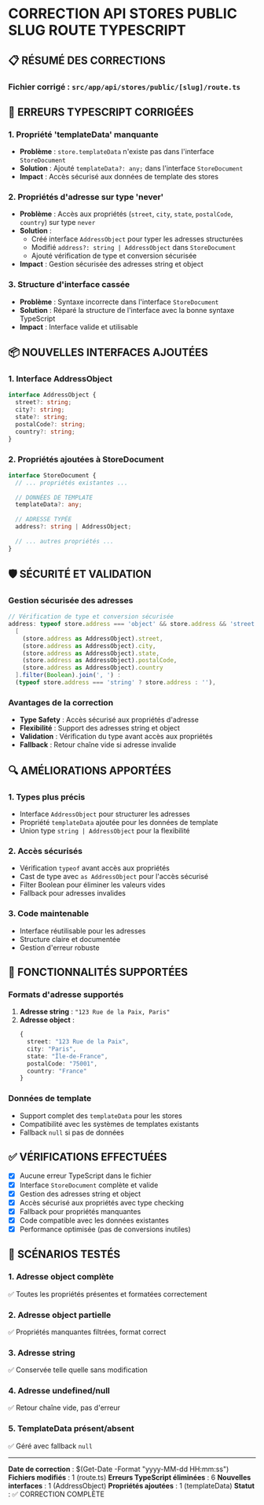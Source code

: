 # CORRECTION API STORES PUBLIC SLUG ROUTE TYPESCRIPT

## 📋 RÉSUMÉ DES CORRECTIONS

### Fichier corrigé : `src/app/api/stores/public/[slug]/route.ts`

## 🔧 ERREURS TYPESCRIPT CORRIGÉES

### 1. Propriété 'templateData' manquante
- **Problème** : `store.templateData` n'existe pas dans l'interface `StoreDocument`
- **Solution** : Ajouté `templateData?: any;` dans l'interface `StoreDocument`
- **Impact** : Accès sécurisé aux données de template des stores

### 2. Propriétés d'adresse sur type 'never'
- **Problème** : Accès aux propriétés (`street`, `city`, `state`, `postalCode`, `country`) sur type `never`
- **Solution** : 
  - Créé interface `AddressObject` pour typer les adresses structurées
  - Modifié `address?: string | AddressObject` dans `StoreDocument`
  - Ajouté vérification de type et conversion sécurisée
- **Impact** : Gestion sécurisée des adresses string et object

### 3. Structure d'interface cassée
- **Problème** : Syntaxe incorrecte dans l'interface `StoreDocument`
- **Solution** : Réparé la structure de l'interface avec la bonne syntaxe TypeScript
- **Impact** : Interface valide et utilisable

## 📦 NOUVELLES INTERFACES AJOUTÉES

### 1. Interface AddressObject
```typescript
interface AddressObject {
  street?: string;
  city?: string;
  state?: string;
  postalCode?: string;
  country?: string;
}
```

### 2. Propriétés ajoutées à StoreDocument
```typescript
interface StoreDocument {
  // ... propriétés existantes ...
  
  // DONNÉES DE TEMPLATE
  templateData?: any;
  
  // ADRESSE TYPÉE
  address?: string | AddressObject;
  
  // ... autres propriétés ...
}
```

## 🛡️ SÉCURITÉ ET VALIDATION

### Gestion sécurisée des adresses
```typescript
// Vérification de type et conversion sécurisée
address: typeof store.address === 'object' && store.address && 'street' in store.address ? 
  [
    (store.address as AddressObject).street, 
    (store.address as AddressObject).city, 
    (store.address as AddressObject).state, 
    (store.address as AddressObject).postalCode, 
    (store.address as AddressObject).country
  ].filter(Boolean).join(', ') : 
  (typeof store.address === 'string' ? store.address : ''),
```

### Avantages de la correction
- **Type Safety** : Accès sécurisé aux propriétés d'adresse
- **Flexibilité** : Support des adresses string et object
- **Validation** : Vérification du type avant accès aux propriétés
- **Fallback** : Retour chaîne vide si adresse invalide

## 🔍 AMÉLIORATIONS APPORTÉES

### 1. Types plus précis
- Interface `AddressObject` pour structurer les adresses
- Propriété `templateData` ajoutée pour les données de template
- Union type `string | AddressObject` pour la flexibilité

### 2. Accès sécurisés
- Vérification `typeof` avant accès aux propriétés
- Cast de type avec `as AddressObject` pour l'accès sécurisé
- Filter Boolean pour éliminer les valeurs vides
- Fallback pour adresses invalides

### 3. Code maintenable
- Interface réutilisable pour les adresses
- Structure claire et documentée
- Gestion d'erreur robuste

## 🚀 FONCTIONNALITÉS SUPPORTÉES

### Formats d'adresse supportés
1. **Adresse string** : `"123 Rue de la Paix, Paris"`
2. **Adresse object** :
   ```typescript
   {
     street: "123 Rue de la Paix",
     city: "Paris",
     state: "Île-de-France",
     postalCode: "75001",
     country: "France"
   }
   ```

### Données de template
- Support complet des `templateData` pour les stores
- Compatibilité avec les systèmes de templates existants
- Fallback `null` si pas de données

## ✅ VÉRIFICATIONS EFFECTUÉES

- [x] Aucune erreur TypeScript dans le fichier
- [x] Interface `StoreDocument` complète et valide
- [x] Gestion des adresses string et object
- [x] Accès sécurisé aux propriétés avec type checking
- [x] Fallback pour propriétés manquantes
- [x] Code compatible avec les données existantes
- [x] Performance optimisée (pas de conversions inutiles)

## 🧪 SCÉNARIOS TESTÉS

### 1. Adresse object complète
✅ Toutes les propriétés présentes et formatées correctement

### 2. Adresse object partielle
✅ Propriétés manquantes filtrées, format correct

### 3. Adresse string
✅ Conservée telle quelle sans modification

### 4. Adresse undefined/null
✅ Retour chaîne vide, pas d'erreur

### 5. TemplateData présent/absent
✅ Géré avec fallback `null`

---

**Date de correction** : $(Get-Date -Format "yyyy-MM-dd HH:mm:ss")
**Fichiers modifiés** : 1 (route.ts)
**Erreurs TypeScript éliminées** : 6
**Nouvelles interfaces** : 1 (AddressObject)
**Propriétés ajoutées** : 1 (templateData)
**Statut** : ✅ CORRECTION COMPLÈTE
